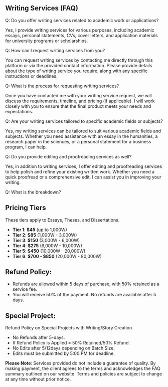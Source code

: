 ## Writing Services (FAQ)

Q: Do you offer writing services related to academic work or applications?

Yes, I provide writing services for various purposes, including academic essays, personal statements, CVs, cover letters, and application materials for university programs or scholarships.

Q: How can I request writing services from you?

You can request writing services by contacting me directly through this platform or via the provided contact information. Please provide details about the type of writing service you require, along with any specific instructions or deadlines.

Q: What is the process for requesting writing services?

Once you have contacted me with your writing service request, we will discuss the requirements, timeline, and pricing (if applicable). I will work closely with you to ensure that the final product meets your needs and expectations.

Q: Are your writing services tailored to specific academic fields or subjects?

Yes, my writing services can be tailored to suit various academic fields and subjects. Whether you need assistance with an essay in the humanities, a research paper in the sciences, or a personal statement for a business program, I can help.

Q: Do you provide editing and proofreading services as well?

Yes, in addition to writing services, I offer editing and proofreading services to help polish and refine your existing written work. Whether you need a quick proofread or a comprehensive edit, I can assist you in improving your writing.

Q: What is the breakdown?

## Pricing Tiers

These tiers apply to Essays, Theses, and Dissertations.  

- **Tier 1**: **$45** (up to 1,000W)  
- **Tier 2**: **$85** (1,000W - 3,000W)  
- **Tier 3**: **$150** (3,000W - 6,000W)  
- **Tier 4**: **$275** (6,000W - 10,000W)  
- **Tier 5**: **$450** (10,000W - 20,000W)  
- **Tier 6**: **$700 - $850** (20,000W - 80,000W)  

## Refund Policy: 
- Refunds are allowed within 5 days of purchase, with 50% retained as a service fee. 
- You will receive 50% of the payment. No refunds are available after 5 days.

## Special Project:

Refund Policy on Special Projects with Writing/Story Creation

- No Refunds after 5-days.
- If Refund Policy is Applied = 50% Retained/50% Refund. 
- No Edits after 5/12days depending on Batch Size.
- Edits must be submitted by 5:00 PM for deadline.

**Please Note**: Services provided do not include a guarantee of quality. By making payment, the client agrees to the terms and acknowledges the FAQ summary outlined on our website. Terms and policies are subject to change at any time without prior notice.